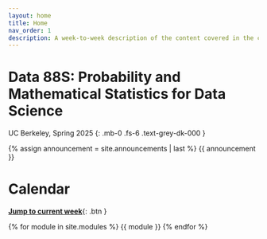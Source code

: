 ```yaml
---
layout: home
title: Home
nav_order: 1
description: A week-to-week description of the content covered in the course.
---
```


# Data 88S: Probability and Mathematical Statistics for Data Science
UC Berkeley, Spring 2025
{: .mb-0 .fs-6 .text-grey-dk-000 }

{% assign announcement = site.announcements | last %}
{{ announcement }}

# Calendar
[**Jump to current week**](#week-12-midterm-inference){: .btn } 

{% for module in site.modules %}
{{ module }}
{% endfor %}
